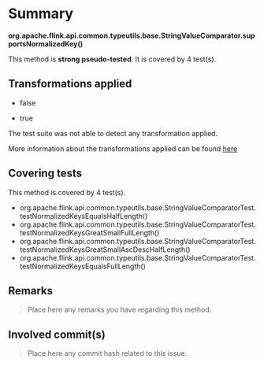 # Summary
**org.apache.flink.api.common.typeutils.base.StringValueComparator.supportsNormalizedKey()**

This method is **strong pseudo-tested**.
It is covered by 4 test(s). 


## Transformations applied

- false

- true


The test suite was not able to detect any transformation applied.

More information about the transformations applied can be found [here](https://github.com/STAMP-project/pitest-descartes)

## Covering tests
This method is covered by 4 test(s).
* org.apache.flink.api.common.typeutils.base.StringValueComparatorTest.testNormalizedKeysEqualsHalfLength()
* org.apache.flink.api.common.typeutils.base.StringValueComparatorTest.testNormalizedKeysGreatSmallFullLength()
* org.apache.flink.api.common.typeutils.base.StringValueComparatorTest.testNormalizedKeysGreatSmallAscDescHalfLength()
* org.apache.flink.api.common.typeutils.base.StringValueComparatorTest.testNormalizedKeysEqualsFullLength()


## Remarks
> Place here any remarks you have regarding this method.

## Involved commit(s)

> Place here any commit hash related to this issue.
